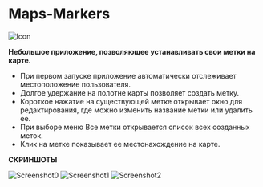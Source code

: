 # Maps-Markers


![Icon](https://raw.github.com/AlexPopov487/Maps-Markers/master/app/src/main/res/mipmap-xxxhdpi/ic_launcher_round.png)

**Небольшое приложение, позволяющее устанавливать свои метки на карте.**

* При первом запуске приложение автоматически отслеживает местоположение пользователя.
* Долгое удержание на полотне карты позволяет создать метку.
* Короткое нажатие на существующей метке открывает окно для редактирования, где можно изменить название метки или удалить ее.
* При выборе меню Все метки открывается список всех созданных меток.
* Клик на метке показывает ее местонахождение на карте.


**СКРИНШОТЫ** 

![Screenshot0](https://raw.github.com/AlexPopov487/Maps-Markers/master/0.jpg)
![Screenshot1](https://raw.github.com/AlexPopov487/Maps-Markers/master/1.jpg)
![Screenshot2](https://raw.github.com/AlexPopov487/Maps-Markers/master/2.jpg)

